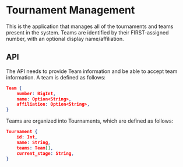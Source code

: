 # Tournament Management
This is the application that manages all of the tournaments and teams present in the system. Teams are identified by their FIRST-assigned number, with an optional display name/affiliation.

## API
The API needs to provide Team information and be able to accept team information. A team is defined as follows:

```json
Team {
    number: BigInt,
    name: Option<String>,
    affiliation: Option<String>,
}
```

Teams are organized into Tournaments, which are defined as follows:
```json
Tournament {
    id: Int,
    name: String,
    teams: Team[],
    current_stage: String,
}
```
